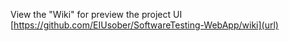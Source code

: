 View the "Wiki" for preview the project UI [https://github.com/EIUsober/SoftwareTesting-WebApp/wiki](url)

